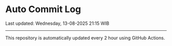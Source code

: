 # Auto Commit Log

Last updated: Wednesday, 13-08-2025 21:15 WIB

---

This repository is automatically updated every 2 hour using GitHub Actions.
